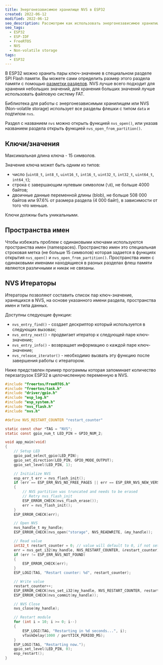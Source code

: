 ```yaml
---
title: Энергонезависимое хранилище NVS в ESP32
created: 2022-06-12
modified: 2022-06-12
seo_description: Рассмотрим как использовать энергонезависимое хранилище NVS в ESP32
seo_tags:
  - ESP32
  - ESP-IDF
  - FreeRTOS
  - NVS
  - Non-volatile storage
tags:
  - ESP32
---
```


В ESP32 можно хранить пары ключ-значение в специальном разделе SPI Flash памяти. Вы можете сами определить размер этого раздела памяти с помощью [разметки разделов](https://docs.espressif.com/projects/esp-idf/en/latest/esp32/api-guides/partition-tables.html). NVS лучше всего подходит для хранения небольших значений, для хранения больших значений лучше использовать файловую систему FAT.

Библиотека для работы с энергонезависимым хранилищем или NVS (Non-volatile storage) использует все разделы флешки с типом `data` и подтипом `nvs`.

Раздел с названием `nvs` можно открыть функцией `nvs_open()`, или указав названием раздела открыть функцией `nvs_open_from_partition()`.

## Ключи/значения

Максимальная длина ключа - 15 символов.

Значение ключа может быть одним из типов:

- число (`uint8_t`, `int8_t`, `uint16_t`, `int16_t`, `uint32_t`, `int32_t`, `uint64_t`, `int64_t`);
- строка с завершающим нулевым символом (`\0`), не больше 4000 байтов;
- двоичные данные переменной длины (blob), не больше 508 000 байтов или 97.6% от размера раздела (4 000 байт), в зависимости от того что меньше.

Ключи должны быть уникальными.

## Пространства имен

Чтобы избежать проблем с одинаковыми ключами используются пространства имен (namespaces). Пространство имен это специальная строковая метка (не больше 15 символов) которая задается в функциях открытия `nvs_open()` и `nvs_open_from_partition()`. Пространства имен с одинаковыми именами находящиеся в разных разделах флеш памяти являются различными и никак не связаны.

## NVS Итераторы

Итераторы позволяют составить список пар ключ-значение, хранящихся в NVS, на основе указанного имени раздела, пространства имен и типа данных.

Доступны следующие функции:

- `nvs_entry_find()` - создает дескриптор который используется в следующих вызовах;
- `nvs_entry_next()` - продвигает итератор к следующей паре ключ-значение;
- `nvs_entry_info()` - возвращает информацию о каждой паре ключ-значение;
- `nvs_release_iterator()` - необходимо вызвать эту функцию после завершения работы с итератором.

Ниже представлен пример программы которая запоминает количество перезагрузок ESP32 в целочисленную переменную в NVS.

```c
#include "freertos/FreeRTOS.h"
#include "freertos/task.h"
#include "driver/gpio.h"
#include "esp_log.h"
#include "esp_system.h"
#include "nvs_flash.h"
#include "nvs.h"

#define NVS_RESTART_COUNTER "restart_counter"

static const char *TAG = "NVS";
static const gpio_num_t LED_PIN = GPIO_NUM_2;

void app_main(void)
{
    // Setup LED
    gpio_pad_select_gpio(LED_PIN);
    gpio_set_direction(LED_PIN, GPIO_MODE_OUTPUT);
    gpio_set_level(LED_PIN, 1);

    // Initialize NVS
    esp_err_t err = nvs_flash_init();
    if (err == ESP_ERR_NVS_NO_FREE_PAGES || err == ESP_ERR_NVS_NEW_VERSION_FOUND)
    {
        // NVS partition was truncated and needs to be erased
        // Retry nvs_flash_init
        ESP_ERROR_CHECK(nvs_flash_erase());
        err = nvs_flash_init();
    }
    ESP_ERROR_CHECK(err);

    // Open NVS
    nvs_handle_t my_handle;
    ESP_ERROR_CHECK(nvs_open("storage", NVS_READWRITE, &my_handle));

    // Read value
    int32_t restart_counter = 0; // value will default to 0, if not set yet in NVS
    err = nvs_get_i32(my_handle, NVS_RESTART_COUNTER, &restart_counter);
    if (err != ESP_ERR_NVS_NOT_FOUND)
    {
        ESP_ERROR_CHECK(err);
    }
    ESP_LOGI(TAG, "Restart counter: %d", restart_counter);

    // Write value
    restart_counter++;
    ESP_ERROR_CHECK(nvs_set_i32(my_handle, NVS_RESTART_COUNTER, restart_counter));
    ESP_ERROR_CHECK(nvs_commit(my_handle));

    // NVS Close
    nvs_close(my_handle);

    // Restart module
    for (int i = 10; i >= 0; i--)
    {
        ESP_LOGI(TAG, "Restarting in %d seconds...", i);
        vTaskDelay(1000 / portTICK_PERIOD_MS);
    }
    ESP_LOGI(TAG, "Restarting now.");
    gpio_set_level(LED_PIN, 0);
    esp_restart();
}
```
